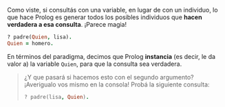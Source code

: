 Como viste, si consultás con una variable, en lugar de con un individuo, lo que hace Prolog es generar todos los posibles individuos que **hacen verdadera a esa consulta**. ¡Parece magia!


```prolog
? padre(Quien, lisa).
Quien = homero.
```

En términos del paradigma, decimos que Prolog **instancia** (es decir, le da valor a) la variable `Quien`, para que la consulta sea verdadera. 

> ¿Y que pasará si hacemos esto con el segundo argumento? ¡Averigualo vos mismo en la consola! Probá la siguiente consulta: 
> 
>```prolog
> ? padre(lisa, Quien).
> ```

